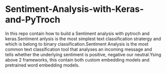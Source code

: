 # Sentiment-Analysis-with-Keras-and-PyTroch
In this repo contain how to build a Sentiment analysis with pytroch and keras.Sentiment anlysis is the most simplest text classification stratergy and 
which is belong to binary classification.Sentiment Analysis is the most common text classification tool that analyses an incoming message and 
tells whether the underlying sentiment is positive, negative our neutral.Ysing above 2 frameworks, this contain both custom embedding models and 
pretrained word embedding models.
